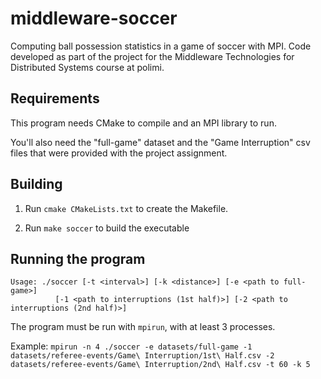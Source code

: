 # middleware-soccer
Computing ball possession statistics in a game of soccer with MPI.
Code developed as part of the project for the Middleware Technologies for Distributed Systems course at polimi.

## Requirements
This program needs CMake to compile and an MPI library to run.

You'll also need the "full-game" dataset and the "Game Interruption" csv files that were provided with the project assignment.

## Building
1. Run `cmake CMakeLists.txt` to create the Makefile.

2. Run `make soccer` to build the executable

## Running the program

```
Usage: ./soccer [-t <interval>] [-k <distance>] [-e <path to full-game>]
          [-1 <path to interruptions (1st half)>] [-2 <path to interruptions (2nd half)>]
```

The program must be run with `mpirun`, with at least 3 processes.

Example:
`mpirun -n 4 ./soccer -e datasets/full-game -1 datasets/referee-events/Game\ Interruption/1st\ Half.csv -2 datasets/referee-events/Game\ Interruption/2nd\ Half.csv -t 60 -k 5`

